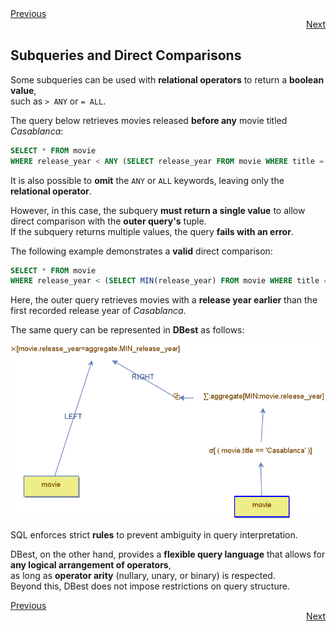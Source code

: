 <div align="left">
    <a href="./18.1.3 - ANY-and-ALL.md">Previous</a>
</div>
<div align="right">
  <a href="./18.1.5 - subqueries-in-boolean-expressions.md">Next</a>
</div>


## Subqueries and Direct Comparisons  

Some subqueries can be used with **relational operators** to return a **boolean value**,  
such as `> ANY` or `= ALL`.  

The query below retrieves movies released **before any** movie titled *Casablanca*:  

```sql
SELECT * FROM movie  
WHERE release_year < ANY (SELECT release_year FROM movie WHERE title = 'Casablanca');  
```


It is also possible to **omit** the `ANY` or `ALL` keywords,  leaving only the **relational operator**.  

However, in this case, the subquery **must return a single value**  to allow direct comparison with the **outer query's** tuple.  
If the subquery returns multiple values, the query **fails with an error**.  

The following example demonstrates a **valid** direct comparison:  

```sql
SELECT * FROM movie  
WHERE release_year < (SELECT MIN(release_year) FROM movie WHERE title = 'Casablanca');  
```

Here, the outer query retrieves movies with a **release year earlier**  than the first recorded release year of *Casablanca*.  

The same query can be represented in **DBest** as follows:  

<img src="assets/images/subqueries-and-direct-comparison.png" alt="Subqueries and direct comparisons" width="600"/>  


SQL enforces strict **rules** to prevent ambiguity in query interpretation.  

DBest, on the other hand, provides a **flexible query language**  that allows for **any logical arrangement of operators**,  
as long as **operator arity** (nullary, unary, or binary) is respected.  
Beyond this, DBest does not impose restrictions on query structure.  

<div align="left">
    <a href="./18.1.3 - ANY-abd-ALL.md">Previous</a>
</div>
<div align="right">
  <a href="./18.1.5 - subqueries-in-boolean-expressions.md">Next</a>
</div>
